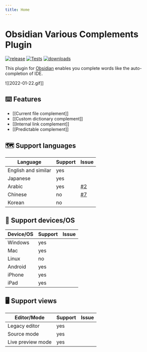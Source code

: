 ```yaml
---
title: Home
---
```


# Obsidian Various Complements Plugin

[![release](https://camo.githubusercontent.com/81ecc0b4160befe42a102c433e724fd34a9d8d41a9f5437bce6d95daa41daad4/68747470733a2f2f696d672e736869656c64732e696f2f6769746875622f72656c656173652f746164617368692d61696b6177612f6f6273696469616e2d766172696f75732d636f6d706c656d656e74732d706c7567696e2e737667)](https://github.com/tadashi-aikawa/obsidian-various-complements-plugin/releases/latest) [![Tests](https://github.com/tadashi-aikawa/obsidian-various-complements-plugin/workflows/Tests/badge.svg)](https://github.com/tadashi-aikawa/obsidian-various-complements-plugin/actions) [![downloads](https://camo.githubusercontent.com/e80827692a41bec3243355dfac8f3c1edc74bcc8ad4da5b55480b711e286d4de/68747470733a2f2f696d672e736869656c64732e696f2f6769746875622f646f776e6c6f6164732f746164617368692d61696b6177612f6f6273696469616e2d766172696f75732d636f6d706c656d656e74732d706c7567696e2f746f74616c)](https://camo.githubusercontent.com/e80827692a41bec3243355dfac8f3c1edc74bcc8ad4da5b55480b711e286d4de/68747470733a2f2f696d672e736869656c64732e696f2f6769746875622f646f776e6c6f6164732f746164617368692d61696b6177612f6f6273696469616e2d766172696f75732d636f6d706c656d656e74732d706c7567696e2f746f74616c)

This plugin for [Obsidian] enables you complete words like the auto-completion of IDE.

![[2022-01-22.gif]]

## ⌨️ Features

- [[Current file complement]]
- [[Custom dictionary complement]]
- [[Internal link complement]]
- [[Predictable complement]]

## 🗺️ Support languages

| Language            | Support | Issue |
| ------------------- | ------- | ----- |
| English and similar | yes     |       |
| Japanese            | yes     |       |
| Arabic              | yes     | [#2]  |
| Chinese             | no      | [#7]  |
| Korean              | no      |       |

## 📱 Support devices/OS

| Device/OS | Support | Issue |
| --------- | ------- | ----- |
| Windows   | yes     |       |
| Mac       | yes     |       |
| Linux     | no      |       |
| Android   | yes     |       |
| iPhone    | yes     |       |
| iPad      | yes     |       |

## 🖥️ Support views

| Editor/Mode       | Support | Issue |
| ----------------- | ------- | ----- |
| Legacy editor     | yes     |       |
| Source mode       | yes     |       |
| Live preview mode | yes     |       |

[Obsidian]: https://obsidian.md/
[#2]: https://github.com/tadashi-aikawa/obsidian-various-complements-plugin/issues/2
[#7]: https://github.com/tadashi-aikawa/obsidian-various-complements-plugin/issues/7
